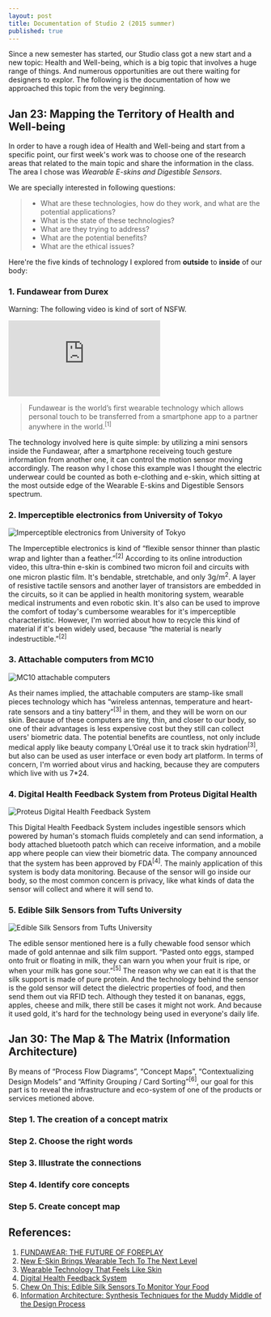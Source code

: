 ```yaml
---
layout: post
title: Documentation of Studio 2 (2015 summer)
published: true
---
```

<p class="intro">Since a new semester has started, our Studio class got a new start and a new topic: Health and Well-being, which is a big topic that involves a huge range of things. And numerous opportunities are out there waiting for designers to explor. The following is the documentation of how we approached this topic from the very beginning.</p>

## Jan 23: Mapping the Territory of Health and Well-being

In order to have a rough idea of Health and Well-being and start from a specific point, our first week's work was to choose one of the research areas that related to the main topic and share the information in the class. The area I chose was *Wearable E-skins and Digestible Sensors*.

We are specially interested in following questions:

> * What are these technologies, how do they work, and what are the potential applications?
> * What is the state of these technologies?
> * What are they trying to address?
> * What are the potential benefits?
> * What are the ethical issues?

Here're the five kinds of technology I explored from **outside** to **inside** of our body:

### 1. Fundawear from Durex

Warning: The following video is kind of sort of NSFW.

<div class="outside-sources">
  <iframe src="https://www.youtube.com/embed/J3tPZb6i7q8" frameborder="0" allowfullscreen></iframe>
</div>

> Fundawear is the world’s first wearable technology which allows personal touch to be transferred from a smartphone app to a partner anywhere in the world.<sup>[1]</sup>

The technology involved here is quite simple: by utilizing a mini sensors inside the Fundawear, after a smartphone receiveing touch gesture information from another one, it can control the motion sensor moving accordingly. The reason why I chose this example was I thought the electric underwear could be counted as both e-clothing and e-skin, which sitting at the most outside edge of the Wearable E-skins and Digestible Sensors spectrum.

### 2. Imperceptible electronics from University of Tokyo

![Imperceptible electronics from University of Tokyo](http://www.blogcdn.com/www.engadget.com/media/2013/07/e-skin.jpg)

The Imperceptible electronics is kind of “flexible sensor thinner than plastic wrap and lighter than a feather.”<sup>[2]</sup> According to its online introduction video, this ultra-thin e-skin is combined two micron foil and circuits with one micron plastic film. It's bendable, stretchable, and only 3g/m<sup>2</sup>. A layer of resistive tactile sensors and another layer of transistors are embedded in the circuits, so it can be applied in health monitoring system, wearable medical instruments and even robotic skin. It's also can be used to improve the comfort of today's cumbersome wearables for it's imperceptible characteristic. However, I'm worried about how to recycle this kind of material if it's been widely used, because “the material is nearly indestructible.”<sup>[2]</sup>

### 3. Attachable computers from MC10

![MC10 attachable computers](http://static01.nyt.com/images/2014/10/09/fashion/09ZDISRUPT3/09ZDISRUPT3-articleLarge.jpg)

As their names implied, the attachable computers are stamp-like small pieces technology which has “wireless antennas, temperature and heart-rate sensors and a tiny battery”<sup>[3]</sup> in them, and they will be worn on our skin. Because of these computers are tiny, thin, and closer to our body, so one of their advantages is less expensive cost but they still can collect users' biometric data. The potential benefits are countless, not only include medical apply like beauty company L’Oréal use it to track skin hydration<sup>[3]</sup>, but also can be used as user interface or even body art platform. In terms of concern, I'm worried about virus and hacking, because they are computers which live with us 7*24.

### 4. Digital Health Feedback System from Proteus Digital Health

![Proteus Digital Health Feedback System](http://sparksheet.com/wp-content/uploads/2013/08/proteus.jpg)

This Digital Health Feedback System includes ingestible sensors which powered by human's stomach fluids completely and can send information, a body attached bluetooth patch which can receive information, and a mobile app where people can view their biometric data. The company announced that the system has been approved by FDA<sup>[4]</sup>. The mainly application of this system is body data monitoring. Because of the sensor will go inside our body, so the most common concern is privacy, like what kinds of data the sensor will collect and where it will send to.

### 5. Edible Silk Sensors from Tufts University

![Edible Silk Sensors from Tufts University](http://a.fastcompany.net/multisite_files/coexist/imagecache/inline-large/post-inline/IMG_0718.JPG)

The edible sensor mentioned here is a fully chewable food sensor which made of gold antennae and silk film support. “Pasted onto eggs, stamped onto fruit or floating in milk, they can warn you when your fruit is ripe, or when your milk has gone sour.”<sup>[5]</sup> The reason why we can eat it is that the silk support is made of pure protein. And the technology behind the sensor is the gold sensor will detect the dielectric properties of food, and then send them out via RFID tech. Although they tested it on bananas, eggs, apples, cheese and milk, there still be cases it might not work. And because it used gold, it's hard for the technology being used in everyone's daily life.

## Jan 30: The Map & The Matrix (Information Architecture)

By means of “Process Flow Diagrams”, “Concept Maps”, “Contextualizing Design Models” and “Affinity Grouping / Card Sorting”<sup>[6]</sup>, our goal for this part is to reveal the infrastructure and eco-system of one of the products or services metioned above.

### Step 1. The creation of a concept matrix

### Step 2. Choose the right words

### Step 3. Illustrate the connections

### Step 4. Identify core concepts

### Step 5. Create concept map



## References:

1. [FUNDAWEAR: THE FUTURE OF FOREPLAY](http://wearableexperiments.com/fundawear/)
2. [New E-Skin Brings Wearable Tech To The Next Level](http://www.psfk.com/2013/08/e-skin-university-of-tokyo.html)
3. [Wearable Technology That Feels Like Skin](http://www.nytimes.com/2014/10/09/fashion/wearable-technology-that-feels-like-skin.html)
4. [Digital Health Feedback System](http://www.proteus.com/technology/digital-health-feedback-system/)
5. [Chew On This: Edible Silk Sensors To Monitor Your Food](http://www.fastcoexist.com/1679384/chew-on-this-edible-silk-sensors-to-monitor-your-food)
6. [Information Architecture: Synthesis Techniques for the Muddy Middle of the Design Process](http://www.jonkolko.com/writingInfoArchAsSynthesis.php)
